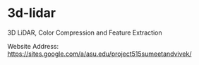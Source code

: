 # 3d-lidar
3D LiDAR, Color Compression and Feature Extraction

Website Address:
https://sites.google.com/a/asu.edu/project515sumeetandvivek/
